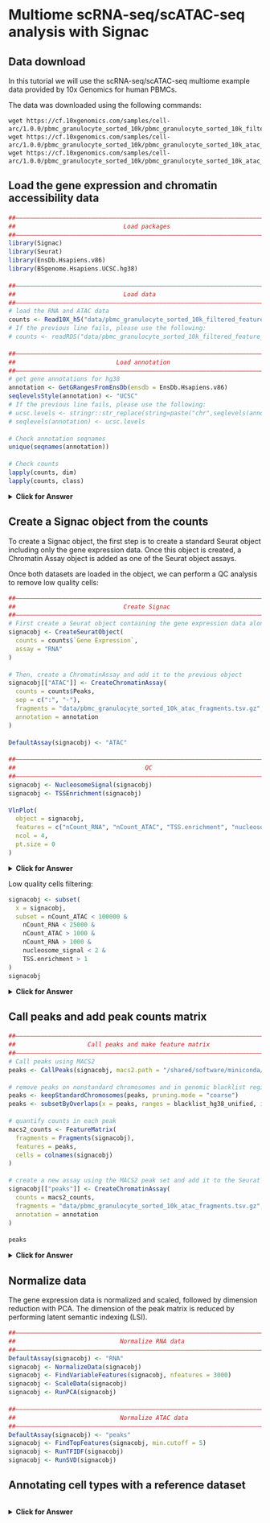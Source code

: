 

# Multiome scRNA-seq/scATAC-seq analysis with Signac

## Data download

In this tutorial we will use the scRNA-seq/scATAC-seq multiome example data provided by 10x Genomics for human PBMCs.

The data was downloaded using the following commands:

```
wget https://cf.10xgenomics.com/samples/cell-arc/1.0.0/pbmc_granulocyte_sorted_10k/pbmc_granulocyte_sorted_10k_filtered_feature_bc_matrix.h5
wget https://cf.10xgenomics.com/samples/cell-arc/1.0.0/pbmc_granulocyte_sorted_10k/pbmc_granulocyte_sorted_10k_atac_fragments.tsv.gz
wget https://cf.10xgenomics.com/samples/cell-arc/1.0.0/pbmc_granulocyte_sorted_10k/pbmc_granulocyte_sorted_10k_atac_fragments.tsv.gz.tbi
```

## Load the gene expression and chromatin accessibility data


```r
##––––––––––––––––––––––––––––––––––––––––––––––––––––––––––––––––––––––––––––##
##                              Load packages                                 ##
##––––––––––––––––––––––––––––––––––––––––––––––––––––––––––––––––––––––––––––##
library(Signac)
library(Seurat)
library(EnsDb.Hsapiens.v86)
library(BSgenome.Hsapiens.UCSC.hg38)

##––––––––––––––––––––––––––––––––––––––––––––––––––––––––––––––––––––––––––––##
##                              Load data                                     ##
##––––––––––––––––––––––––––––––––––––––––––––––––––––––––––––––––––––––––––––##
# load the RNA and ATAC data
counts <- Read10X_h5("data/pbmc_granulocyte_sorted_10k_filtered_feature_bc_matrix.h5")
# If the previous line fails, please use the following:
# counts <- readRDS("data/pbmc_granulocyte_sorted_10k_filtered_feature_bc_matrix.RDS")

##––––––––––––––––––––––––––––––––––––––––––––––––––––––––––––––––––––––––––––##
##                            Load annotation                                 ##
##––––––––––––––––––––––––––––––––––––––––––––––––––––––––––––––––––––––––––––##
# get gene annotations for hg38
annotation <- GetGRangesFromEnsDb(ensdb = EnsDb.Hsapiens.v86)
seqlevelsStyle(annotation) <- "UCSC"
# If the previous line fails, please use the following:
# ucsc.levels <- stringr::str_replace(string=paste("chr",seqlevels(annotation),sep=""), pattern="chrMT", replacement="chrM")
# seqlevels(annotation) <- ucsc.levels

# Check annotation seqnames
unique(seqnames(annotation))

# Check counts
lapply(counts, dim)
lapply(counts, class)

```

<details>
<summary><b>Click for Answer</b></summary>

```
> unique(seqnames(annotation))
 [1] chrX  chr20 chr1  chr6  chr3  chr7  chr12 chr11 chr4  chr17 chr2  chr16 chr8  chr19 chr9  chr13 chr14 chr5  chr22 chr10
[21] chrY  chr18 chr15 chr21 chrM 
25 Levels: chrX chr20 chr1 chr6 chr3 chr7 chr12 chr11 chr4 chr17 chr2 chr16 chr8 chr19 chr9 chr13 chr14 chr5 ... chrM

> lapply(counts, dim)
$`Gene Expression`
[1] 36601 11909

$Peaks
[1] 108377  11909

> lapply(counts, class)
$`Gene Expression`
[1] "dgCMatrix"
attr(,"package")
[1] "Matrix"

$Peaks
[1] "dgCMatrix"
attr(,"package")
[1] "Matrix"


```

</details>




## Create a Signac object from the counts

To create a Signac object, the first step is to create a standard Seurat object including only the gene expression data. Once this object is created, a Chromatin Assay object is added as one of the Seurat object assays.

Once both datasets are loaded in the object, we can perform a QC analysis to remove low quality cells:

```r
##––––––––––––––––––––––––––––––––––––––––––––––––––––––––––––––––––––––––––––##
##                              Create Signac                                 ##
##––––––––––––––––––––––––––––––––––––––––––––––––––––––––––––––––––––––––––––##
# First create a Seurat object containing the gene expression data alone
signacobj <- CreateSeuratObject(
  counts = counts$`Gene Expression`,
  assay = "RNA"
)

# Then, create a ChromatinAssay and add it to the previous object
signacobj[["ATAC"]] <- CreateChromatinAssay(
  counts = counts$Peaks,
  sep = c(":", "-"),
  fragments = "data/pbmc_granulocyte_sorted_10k_atac_fragments.tsv.gz",
  annotation = annotation
)

DefaultAssay(signacobj) <- "ATAC"

##––––––––––––––––––––––––––––––––––––––––––––––––––––––––––––––––––––––––––––##
##                                    QC                                      ##
##––––––––––––––––––––––––––––––––––––––––––––––––––––––––––––––––––––––––––––##
signacobj <- NucleosomeSignal(signacobj)
signacobj <- TSSEnrichment(signacobj)

VlnPlot(
  object = signacobj,
  features = c("nCount_RNA", "nCount_ATAC", "TSS.enrichment", "nucleosome_signal"),
  ncol = 4,
  pt.size = 0
)

```

<details>
<summary><b>Click for Answer</b></summary>

<img src="figs/signac_QC.png" width="90%" />

</details>


Low quality cells filtering:

```r
signacobj <- subset(
  x = signacobj,
  subset = nCount_ATAC < 100000 &
    nCount_RNA < 25000 &
    nCount_ATAC > 1000 &
    nCount_RNA > 1000 &
    nucleosome_signal < 2 &
    TSS.enrichment > 1
)
signacobj

```

<details>
<summary><b>Click for Answer</b></summary>

```
An object of class Seurat 
144978 features across 11331 samples within 2 assays 
Active assay: ATAC (108377 features, 0 variable features)
 1 other assay present: RNA

```

</details>


## Call peaks and add peak counts matrix


```r
##––––––––––––––––––––––––––––––––––––––––––––––––––––––––––––––––––––––––––––##
##                    Call peaks and make feature matrix                      ##
##––––––––––––––––––––––––––––––––––––––––––––––––––––––––––––––––––––––––––––##
# Call peaks using MACS2
peaks <- CallPeaks(signacobj, macs2.path = "/shared/software/miniconda/envs/macs2-2.2.7.1/bin/macs2")

# remove peaks on nonstandard chromosomes and in genomic blacklist regions
peaks <- keepStandardChromosomes(peaks, pruning.mode = "coarse")
peaks <- subsetByOverlaps(x = peaks, ranges = blacklist_hg38_unified, invert = TRUE)

# quantify counts in each peak
macs2_counts <- FeatureMatrix(
  fragments = Fragments(signacobj),
  features = peaks,
  cells = colnames(signacobj)
)

# create a new assay using the MACS2 peak set and add it to the Seurat object
signacobj[["peaks"]] <- CreateChromatinAssay(
  counts = macs2_counts,
  fragments = "data/pbmc_granulocyte_sorted_10k_atac_fragments.tsv.gz",
  annotation = annotation
)

peaks
```

<details>
<summary><b>Click for Answer</b></summary>

```
GRanges object with 131364 ranges and 6 metadata columns:
           seqnames              ranges strand |                   name     score fold_change neg_log10pvalue_summit
              <Rle>           <IRanges>  <Rle> |            <character> <integer>   <numeric>              <numeric>
       [1]     chr1         10032-10322      * |  SeuratProject_peak_44       142     4.99234                16.3379
       [2]     chr1       180709-181030      * |  SeuratProject_peak_45       149     5.12372                17.1108
       [3]     chr1       181296-181600      * |  SeuratProject_peak_46       291     7.35714                31.7325
       [4]     chr1       191304-191914      * |  SeuratProject_peak_47       142     4.99234                16.3379
       [5]     chr1       267874-268087      * |  SeuratProject_peak_48       134     4.86097                15.5761
       ...      ...                 ...    ... .                    ...       ...         ...                    ...
  [131360]     chrX 155880631-155881911      * | SeuratProject_peak_1..       824     8.67288                87.4204
  [131361]     chrX 155891339-155891781      * | SeuratProject_peak_1..       105     4.30809                12.5625
  [131362]     chrX 155966929-155967163      * | SeuratProject_peak_1..       134     4.86097                15.5761
  [131363]     chrX 155997247-155997787      * | SeuratProject_peak_1..       263     6.17155                28.7770
  [131364]     chrX 156029849-156030260      * | SeuratProject_peak_1..       106     4.33546                12.6467
           neg_log10qvalue_summit relative_summit_position
                        <numeric>                <integer>
       [1]                14.2177                      126
       [2]                14.9684                      124
       [3]                29.1857                      137
       [4]                14.2177                      145
       [5]                13.4782                      134
       ...                    ...                      ...
  [131360]                82.4206                      637
  [131361]                10.5583                      258
  [131362]                13.4782                      112
  [131363]                26.3134                      342
  [131364]                10.6377                      245
  -------
  seqinfo: 24 sequences from an unspecified genome; no seqlengths
```

</details>


## Normalize data

The gene expression data is normalized and scaled, followed by dimension reduction with PCA.
The dimension of the peak matrix is reduced by performing latent semantic indexing (LSI).

```r
##––––––––––––––––––––––––––––––––––––––––––––––––––––––––––––––––––––––––––––##
##                             Normalize RNA data                             ##
##––––––––––––––––––––––––––––––––––––––––––––––––––––––––––––––––––––––––––––##
DefaultAssay(signacobj) <- "RNA"
signacobj <- NormalizeData(signacobj)
signacobj <- FindVariableFeatures(signacobj, nfeatures = 3000)
signacobj <- ScaleData(signacobj)
signacobj <- RunPCA(signacobj)

##––––––––––––––––––––––––––––––––––––––––––––––––––––––––––––––––––––––––––––##
##                             Normalize ATAC data                            ##
##––––––––––––––––––––––––––––––––––––––––––––––––––––––––––––––––––––––––––––##
DefaultAssay(signacobj) <- "peaks"
signacobj <- FindTopFeatures(signacobj, min.cutoff = 5)
signacobj <- RunTFIDF(signacobj)
signacobj <- RunSVD(signacobj)

```

## Annotating cell types with a reference dataset

```r

```


<details>
<summary><b>Click for Answer</b></summary>

```

```

</details>
